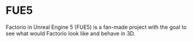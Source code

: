 # FUE5
Factorio in Unreal Engine 5 (FUE5) is a fan-made project with the goal to see what would Factorio look like and behave in 3D.
